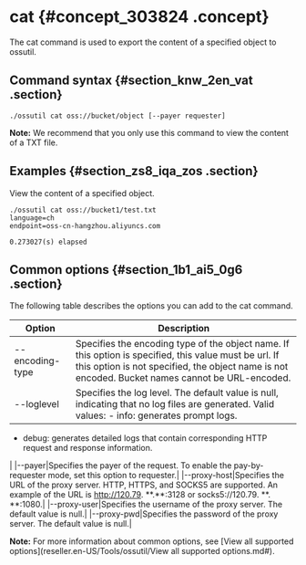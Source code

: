 # cat {#concept_303824 .concept}

The cat command is used to export the content of a specified object to ossutil.

## Command syntax {#section_knw_2en_vat .section}

``` {#codeblock_jtw_o3k_lkv}
./ossutil cat oss://bucket/object [--payer requester]
```

**Note:** We recommend that you only use this command to view the content of a TXT file.

## Examples {#section_zs8_iqa_zos .section}

View the content of a specified object.

``` {#codeblock_7vn_40t_zy5}
./ossutil cat oss://bucket1/test.txt
language=ch
endpoint=oss-cn-hangzhou.aliyuncs.com

0.273027(s) elapsed
```

## Common options {#section_1b1_ai5_0g6 .section}

The following table describes the options you can add to the cat command.

|Option|Description|
|------|-----------|
|--encoding-type|Specifies the encoding type of the object name. If this option is specified, this value must be url. If this option is not specified, the object name is not encoded. Bucket names cannot be URL-encoded.|
|--loglevel|Specifies the log level. The default value is null, indicating that no log files are generated. Valid values: -   info: generates prompt logs.
-   debug: generates detailed logs that contain corresponding HTTP request and response information.

 |
|--payer|Specifies the payer of the request. To enable the pay-by-requester mode, set this option to requester.|
|--proxy-host|Specifies the URL of the proxy server. HTTP, HTTPS, and SOCKS5 are supported. An example of the URL is http://120.79. \*\*.\*\*:3128 or socks5://120.79. \*\*. \*\*:1080.|
|--proxy-user|Specifies the username of the proxy server. The default value is null.|
|--proxy-pwd|Specifies the password of the proxy server. The default value is null.|

**Note:** For more information about common options, see [View all supported options](reseller.en-US/Tools/ossutil/View all supported options.md#).


